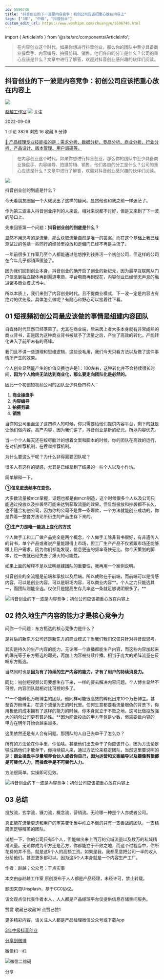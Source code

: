 ```yaml
---
id: 5596746
title: "抖音创业的下一波是内容竞争：初创公司应该把重心放在内容上"
tags: ["3年", "中级", "抖音创业"]
custom_edit_url: https://www.woshipm.com/chuangye/5596746.html
---
```

import { ArticleInfo } from '@site/src/components/ArticleInfo';

<ArticleInfo
    author="赵越工作室"
    authorLink="https://www.woshipm.com/u/1458436"
    published="2022-09-09"
    views={3826}
    comments={1}
    collects={16}
/>

> 在内容创业这个时代，如果你想进行抖音创业，那么你的团队中至少具备商业操盘手、内容编导、拍摄剪辑、销售，他们各自的分工是什么？公司的重心应该是什么？文章中进行了解答，欢迎对抖音创业感兴趣的伙伴们阅读。

---

## 抖音创业的下一波是内容竞争：初创公司应该把重心放在内容上

[![](https://static.woshipm.com/APP_U_202209_20220901001029_6681.jpg?imageView2/1/w/72/h/72/q/100)](https://www.woshipm.com/u/1458436)

[赵越工作室](https://www.woshipm.com/u/1458436) ![](https://static.woshipm.com/tag/1121_1@2x.png) 关注

2022-09-09

1 评论 3826 浏览 16 收藏 9 分钟

[🔗 产品经理专业技能指的是：需求分析、数据分析、竞品分析、商业分析、行业分析、产品设计、版本管理、用户调研等。](https://ke.qidianla.com/courses/90pm)

> 在内容创业这个时代，如果你想进行抖音创业，那么你的团队中至少具备商业操盘手、内容编导、拍摄剪辑、销售，他们各自的分工是什么？公司的重心应该是什么？文章中进行了解答，欢迎对抖音创业感兴趣的伙伴们阅读。

![](https://image.woshipm.com/wp-files/2022/09/g3IK2XWHNU80V97HPxHd.jpg)

抖音创业创的到底是什么？

今天看朋友圈里一个大佬发出了这样的疑问。显然他也和我之前一样迷茫了。

作为第三波进入抖音创业序列的人来说，相对来说都不讨好，但是又来到了下一波的隘口上。

先来回答第一个问题：**抖音创业创的到底是什么？**

显然不用思考的是流量，那么获取流量自然是唯一的答案。而在这个基础上我已经测试过的包括一些同行的经验里投放和走偏门已经不再是主流了。

一年前很多工作室乃至个人都能通过忽悠挣到钱养活一个初创公司，但这样的公司在今年几乎都销声匿迹了。

因为我们回到创业本身，抖音创业的确开启了创业的新纪元，因为最早互联网从门户信息到独立媒体再到渠道电商，平台电商再到现在，内容创业已经悄无声息的融进诸多商业模式当中。

所以本质上，我们来到了内容创业时代。且不提商业模式，下一波一定是内容占有绝对的优先级，具体怎么做呢？有耐心和野心可以接着往下看。

## 01 短视频初创公司最应该做的事情是组建内容团队

自媒体时代显然已经落幕了。尤其在商业端，后来居上者大多本身就有非常成熟的商业背书，正是因为这种商业背书被赋予了流量之后，产生了高效的转化。产能转化进入了前所未有的高峰。

我们且不讲一些道理和思维逻辑，这些没毛用，我们今天只看方法以及做了这件事情所产生的效果。

个人创业显然能产生的价值交换也许是1：100左右，这种转化并不会持续很长时间，**因为个人始终无法达到商业化，那么要走向团队化是必然的。**

因此一个初创短视频公司的团队至少具备四种人：

1.  **商业操盘手**
2.  **内容编导**
3.  **拍摄剪辑**
4.  **销售**

当你的公司里面坐了这四种人的时候，你只需要给他们提供内容平台，剩下的就是让他们做内容。高产内容，因为我们讲了，抖音创业是新的纪元，所以内容优先。

当一个个人每天还在绞尽脑汁的想着文案和脚本的时候，你的团队在高效的运行，在对抗推荐机制，在吞噬推荐机制。

为什么要这么干呢？为什么非得需要团队呢？

很多人有这样的疑惑，尤其是已经拿到了结果的一些个人以及小作坊。

简单解释一下。

**①信息更迭频率在变快。**

大多数流量被mcn掌握，话题也都是由mcn制造，这个时候很多个人以及公司只能通过投放以及抄袭尽可能来达到获取流量的效果。但显然投放和抄袭都不长久，也不适合初创公司，因为你的公司不是靠一条爆款，一个方法就能创业成功的，你是靠着一整套方法论所衍生的产品生存下来的。

**②生产力是唯一能追上变化的方式**

个人做手工和工厂做产品完全是两个概念，个人做手工除非背书很好，有非遗传人的背书，单个产品或者说产量能跟得上市场，但工厂生产产品不仅紧跟市场还能够跟上用户需求。因为你们都能发现，信息更迭的频率奇快无比。你今天策划的脚本，过一夜就已经失去了爆火的可能性。

如果上面的解释不足以证明组建团队的重要性，我再用一个案例说明。

抖音创业的全流程是前端和承接以及后端。所以成败在于前端，而前端可以是情感内容，可以是创业内容，可以是职场内容，可以商业内容**。个人之力只能选其一，而团队则能全选。仅仅只是提高生存几率这一条就足够说明很多了。**

![抖音创业的下一波是内容竞争：初创公司应该把重心放在内容上](https://image.woshipm.com/wp-files/2022/09/QuehWUeDRB3TIzw1JH3F.jpeg)

## 02 持久地生产内容的能力才是核心竞争力

问你一个问题：东方甄选的核心竞争力是什么？

是背后的新东方公司还是新东方的商业模式？当我们我们仅仅只针对抖音盘思考。

其实是持久的生产内容的能力。无论哪一个直播都能生产内容，而这些内容加起来的曝光等于东方甄选的曝光，再加上内容被持续传播。相当于庞大的矩阵流量在反哺东方甄选。

当然同时也是**因为有了持续的生产内容的能力，才有了用户的持续消费力。**

同比：初创短视频公司要想生存下来，一样的要去解决内容问题。个人博主显然不可控，内容团队就相对比可控的多了。

**一个能孵化万粉博主的团队，他同样可能很高效的孵化出来10个万粉博主。甚至百万粉博主，在这个流量为王的时代里。任何生意都要看流量眼色的背景下，你用极低的成本拥有了这样的能力的时候，你本身就立于不败之地，这可比做投放强大的初创公司更有普适性。**因为能做投放的甲方毕竟是少数，但需要做内容的甲方在明年开始会越来越多。

这里依然还是有人会有问题。那团队的人自己去单干了怎么办？

所有的方法论在你手里，你怕啥。甚至他们出去单干了你应该开心，因为方法论足够成熟他们才敢单干，你持续招人来，通过方法论来稳定团队，当然这里要说明的是：**商业操盘手尽量培养合伙人或者你自己，因为运营和文案编导以及摄像剪辑都是可替代人力，而操盘手是不可替代人力。**

方法很简单。实操即可见效。

![抖音创业的下一波是内容竞争：初创公司应该把重心放在内容上](https://image.woshipm.com/wp-files/2022/09/fySNbjhOQSU4dbKCNoeJ.jpeg)

## 03 总结

投放流，玄学流，镰刀流，概念流，营销流。无论哪一种是个人亦或者公司。

真正能在流量更迭和用户的审美变化当中屹立不倒的只有一支善战的团队，一支精简但足够精英的团队。

试想一下，你的公司只有5个人，但能做出来上百万的公域流量以及数万的私域精准流量。无论你成为甲方还是乙方，你都能立于不败之地，而这个过程当中，你所花费的并不高，就是这5个人的高额工资。如果是我，我都愿意把公司一半的收入分给他们。甚至更多都可以。因为这5个人本身就是一个内容生产工厂。

作者：赵越；公众号：干点实事

本文由@赵越工作室 原创发布于人人都是产品经理，未经许可，禁止转载。

题图来自Unsplash，基于CC0协议。

该文观点仅代表作者本人，人人都是产品经理平台仅提供信息存储空间服务。

赞赏 收藏已收藏16 点赞已赞1

更多精彩内容，请关注人人都是产品经理微信公众号或下载App

[3年](https://www.woshipm.com/tag/3%e5%b9%b4)[中级](https://www.woshipm.com/tag/%e4%b8%ad%e7%ba%a7)[抖音创业](https://www.woshipm.com/tag/%e6%8a%96%e9%9f%b3%e5%88%9b%e4%b8%9a)

[分享到微博](https://service.weibo.com/share/share.php?appkey=2775287854&title=抖音创业的下一波是内容竞争：初创公司应该把重心放在内容上&url=https://www.woshipm.com/chuangye/5596746.html&pic=https://image.woshipm.com/wp-files/2022/09/g3IK2XWHNU80V97HPxHd.jpg)

微信扫一扫

![微信二维码](https://api.pwmqr.com/qrcode/create/?url=https://www.woshipm.com/chuangye/5596746.html)

分享